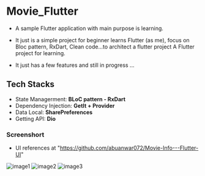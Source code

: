 # Movie_Flutter

 - A sample Flutter application with main purpose is learning.

 - It just is a simple project for beginner learns Flutter (as me), focus on Bloc pattern, RxDart, Clean code...to architect a flutter project A Flutter project for learning.
 - It just has a few features and still in progress ...

## Tech Stacks
 - State Managerment: **BLoC pattern - RxDart**
 - Dependency Injection: **GetIt + Provider**
 - Data Local: **SharePreferences**
 - Getting API: **Dio**
 
 ### Screenshort
 
 - UI references at "https://github.com/abuanwar072/Movie-Info---Flutter-UI"

![image1](https://user-images.githubusercontent.com/30549963/104031448-51740380-51ff-11eb-80f6-cd12a7c9bd45.gif)                 ![image2](https://user-images.githubusercontent.com/30549963/104031464-55a02100-51ff-11eb-8ac9-8a7800e601a0.gif)                    ![image3](https://user-images.githubusercontent.com/30549963/104031470-58027b00-51ff-11eb-802d-b9e51cdd89c3.gif)




